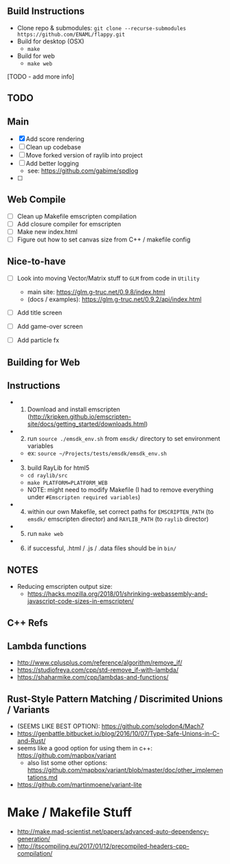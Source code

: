 Build Instructions
------------------
- Clone repo & submodules: `git clone --recurse-submodules https://github.com/ENAML/flappy.git`
- Build for desktop (OSX)
    - `make`
- Build for web
    - `make web`

[TODO - add more info]


TODO 
-----
## Main
- [x] Add score rendering
- [ ] Clean up codebase
- [ ] Move forked version of raylib into project 
- [ ] Add better logging
    - see: https://github.com/gabime/spdlog 
- [ ] 

## Web Compile
- [ ] Clean up Makefile emscripten compilation
- [ ] Add closure compiler for emscripten
- [ ] Make new index.html
- [ ] Figure out how to set canvas size from C++ / makefile config 

## Nice-to-have
- [ ] Look into moving Vector/Matrix stuff to `GLM` from code in `Utility`
    - main site: https://glm.g-truc.net/0.9.8/index.html
    - (docs / examples): https://glm.g-truc.net/0.9.2/api/index.html
- [ ] Add title screen
- [ ] Add game-over screen
- [ ] Add particle fx


Building for Web
----------------
## Instructions
- 1) Download and install emscripten (http://kripken.github.io/emscripten-site/docs/getting_started/downloads.html)
- 2) run `source ./emsdk_env.sh` from `emsdk/` directory to set environment variables
    - ex: `source ~/Projects/tests/emsdk/emsdk_env.sh`
- 3) build RayLib for html5
    - `cd raylib/src`
    - `make PLATFORM=PLATFORM_WEB`
    - NOTE: might need to modify Makefile (I had to remove everything under `#Emscripten required variables`)
- 4) within our own Makefile, set correct paths for `EMSCRIPTEN_PATH` (to `emsdk/` emscripten director) and `RAYLIB_PATH` (to `raylib` director)
- 5) run `make web`
- 6) if successful, .html / .js / .data files should be in `bin/`

## NOTES
- Reducing emscripten output size:
    - https://hacks.mozilla.org/2018/01/shrinking-webassembly-and-javascript-code-sizes-in-emscripten/


C++ Refs
--------
## Lambda functions
- http://www.cplusplus.com/reference/algorithm/remove_if/
- https://studiofreya.com/cpp/std-remove_if-with-lambda/
- https://shaharmike.com/cpp/lambdas-and-functions/ 

## Rust-Style Pattern Matching / Discrimited Unions / Variants
- (SEEMS LIKE BEST OPTION): https://github.com/solodon4/Mach7
- https://genbattle.bitbucket.io/blog/2016/10/07/Type-Safe-Unions-in-C-and-Rust/
- seems like a good option for using them in c++: https://github.com/mapbox/variant
    - also list some other options: https://github.com/mapbox/variant/blob/master/doc/other_implementations.md
- https://github.com/martinmoene/variant-lite

# Make / Makefile Stuff
- http://make.mad-scientist.net/papers/advanced-auto-dependency-generation/
- http://itscompiling.eu/2017/01/12/precompiled-headers-cpp-compilation/ 
